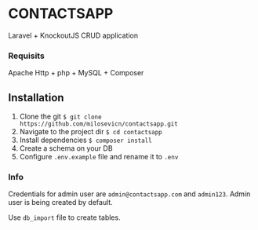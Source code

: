 # CONTACTSAPP

Laravel + KnockoutJS CRUD application

### Requisits
Apache Http + php + MySQL + Composer

## Installation

1. Clone the git
   `$ git clone https://github.com/milosevicn/contactsapp.git`
2. Navigate to the project dir `$ cd contactsapp`
3. Install dependencies `$ composer install`
4. Create a schema on your DB 
5. Configure `.env.example` file and rename it to `.env`

### Info

Credentials for admin user are `admin@contactsapp.com` and `admin123`. Admin user is being created by default.

Use `db_import` file to create tables.
